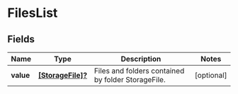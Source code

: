 # FilesList

## Fields
| Name      | Type                                 | Description                                        | Notes      |
|-----------|--------------------------------------|----------------------------------------------------|------------|
| **value** | [**[StorageFile]?**](StorageFile.md) | Files and folders contained by folder StorageFile. | [optional] |



